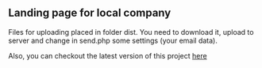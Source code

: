 ## Landing page for local company

Files for uploading placed in folder dist. You need to download it, upload to server and change in send.php some settings (your email data).

Also, you can checkout the latest version of this project [here](http://dlencode.com/alex/)
